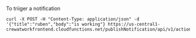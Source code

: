To triiger a notification

```
curl -X POST -H "Content-Type: application/json" -d '{"title":"ruben","body":"is working"} https://us-central1-crewatworkfrontend.cloudfunctions.net/publishNotification/api/v1/action
```